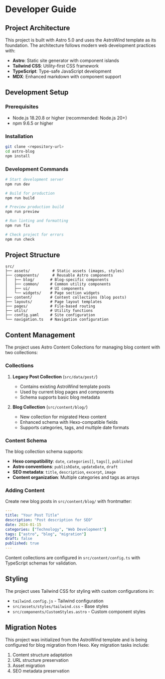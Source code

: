 # Developer Guide

## Project Architecture

This project is built with Astro 5.0 and uses the AstroWind template as its foundation. The architecture follows modern web development practices with:

- **Astro**: Static site generator with component islands
- **Tailwind CSS**: Utility-first CSS framework
- **TypeScript**: Type-safe JavaScript development
- **MDX**: Enhanced markdown with component support

## Development Setup

### Prerequisites

- Node.js 18.20.8 or higher (recommended: Node.js 20+)
- npm 9.6.5 or higher

### Installation

```bash
git clone <repository-url>
cd astro-blog
npm install
```

### Development Commands

```bash
# Start development server
npm run dev

# Build for production
npm run build

# Preview production build
npm run preview

# Run linting and formatting
npm run fix

# Check project for errors
npm run check
```

## Project Structure

```
src/
├── assets/          # Static assets (images, styles)
├── components/      # Reusable Astro components
│   ├── blog/       # Blog-specific components
│   ├── common/     # Common utility components
│   ├── ui/         # UI components
│   └── widgets/    # Page section widgets
├── content/        # Content collections (blog posts)
├── layouts/        # Page layout templates
├── pages/          # File-based routing
├── utils/          # Utility functions
├── config.yaml     # Site configuration
└── navigation.ts   # Navigation configuration
```

## Content Management

The project uses Astro Content Collections for managing blog content with two collections:

### Collections

1. **Legacy Post Collection** (`src/data/post/`)
   - Contains existing AstroWind template posts
   - Used by current blog pages and components
   - Schema supports basic blog metadata

2. **Blog Collection** (`src/content/blog/`)
   - New collection for migrated Hexo content
   - Enhanced schema with Hexo-compatible fields
   - Supports categories, tags, and multiple date formats

### Content Schema

The blog collection schema supports:

- **Hexo compatibility**: `date`, `categories[]`, `tags[]`, `published`
- **Astro conventions**: `publishDate`, `updateDate`, `draft`
- **SEO metadata**: `title`, `description`, `excerpt`, `image`
- **Content organization**: Multiple categories and tags as arrays

### Adding Content

Create new blog posts in `src/content/blog/` with frontmatter:

```yaml
---
title: "Your Post Title"
description: "Post description for SEO"
date: 2024-01-15
categories: ["Technology", "Web Development"]
tags: ["astro", "blog", "migration"]
draft: false
published: true
---
```

Content collections are configured in `src/content/config.ts` with TypeScript schemas for validation.

## Styling

The project uses Tailwind CSS for styling with custom configurations in:

- `tailwind.config.js` - Tailwind configuration
- `src/assets/styles/tailwind.css` - Base styles
- `src/components/CustomStyles.astro` - Custom component styles

## Migration Notes

This project was initialized from the AstroWind template and is being configured for blog migration from Hexo. Key migration tasks include:

1. Content structure adaptation
2. URL structure preservation
3. Asset migration
4. SEO metadata preservation
